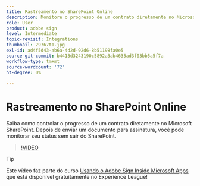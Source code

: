 ```yaml
---
title: Rastreamento no SharePoint Online
description: Monitore o progresso de um contrato diretamente no Microsoft Sharepoint
role: User
product: adobe sign
level: Intermediate
topic-revisit: Integrations
thumbnail: 29767t1.jpg
exl-id: ad4f5d43-ab6a-4d2d-92d6-8b51198fa0e5
source-git-commit: b4413d3243190c5892a3ab4635ad3f03bb5a5f7a
workflow-type: tm+mt
source-wordcount: '72'
ht-degree: 0%

---
```


# Rastreamento no SharePoint Online

Saiba como controlar o progresso de um contrato diretamente no Microsoft SharePoint. Depois de enviar um documento para assinatura, você pode monitorar seu status sem sair do SharePoint.

>[!VIDEO](https://video.tv.adobe.com/v/29767t1?hidetitle=true)

>[!TIP]
>
>Este vídeo faz parte do curso [Usando o Adobe Sign Inside Microsoft Apps](https://experienceleague.adobe.com/?recommended=Sign-U-1-2020.2) que está disponível gratuitamente no Experience League!
